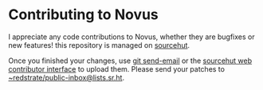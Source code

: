 # Contributing to Novus

I appreciate any code contributions to Novus, whether they are bugfixes or new features! this repository is managed on [sourcehut](https://git.sr.ht/~redstrate/novus).

Once you finished your changes, use [git send-email](https://git-send-email.io/) or the [sourcehut web contributor interface](https://git.sr.ht/~redstrate/novus/send-email) to upload them. Please send your patches to [~redstrate/public-inbox@lists.sr.ht](mailto:~redstrate/public-inbox@lists.sr.ht).
